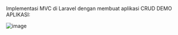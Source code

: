 Implementasi MVC di Laravel dengan membuat aplikasi CRUD
DEMO APLIKASI:

![image](https://github.com/user-attachments/assets/632d7e68-64b8-4ba4-8719-d2281467f2da)
